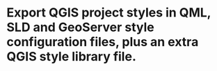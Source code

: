 # Export QGIS project styles in QML, SLD and GeoServer style configuration files, plus an extra QGIS style library file.
